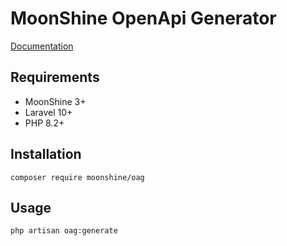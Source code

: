 # MoonShine OpenApi Generator

[Documentation](https:://moonshine-laravel.com/docs/3.x/frontend/api#oag)

## Requirements

- MoonShine 3+
- Laravel 10+
- PHP 8.2+

## Installation

```shell
composer require moonshine/oag
```

## Usage

```shell
php artisan oag:generate
```



